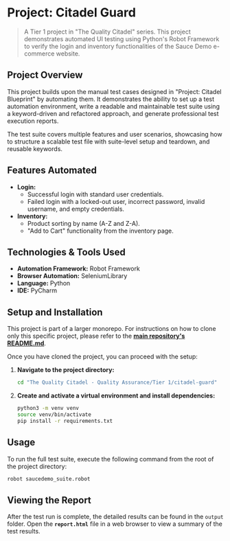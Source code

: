 # Project: Citadel Guard

> A Tier 1 project in "The Quality Citadel" series. This project demonstrates automated UI testing using Python's Robot Framework to verify the login and inventory functionalities of the Sauce Demo e-commerce website.

## Project Overview

This project builds upon the manual test cases designed in "Project: Citadel Blueprint" by automating them. It demonstrates the ability to set up a test automation environment, write a readable and maintainable test suite using a keyword-driven and refactored approach, and generate professional test execution reports.

The test suite covers multiple features and user scenarios, showcasing how to structure a scalable test file with suite-level setup and teardown, and reusable keywords.

## Features Automated
- **Login:**
  - Successful login with standard user credentials.
  - Failed login with a locked-out user, incorrect password, invalid username, and empty credentials.
- **Inventory:**
  - Product sorting by name (A-Z and Z-A).
  - "Add to Cart" functionality from the inventory page.

## Technologies & Tools Used
- **Automation Framework:** Robot Framework
- **Browser Automation:** SeleniumLibrary
- **Language:** Python
- **IDE:** PyCharm

## Setup and Installation

This project is part of a larger monorepo. For instructions on how to clone only this specific project, please refer to the **[main repository's README.md](../../../README.md)**.

Once you have cloned the project, you can proceed with the setup:

1. **Navigate to the project directory:**
   ```bash
   cd "The Quality Citadel - Quality Assurance/Tier 1/citadel-guard"
   
2. **Create and activate a virtual environment and install dependencies:**
   ```bash
   python3 -m venv venv
   source venv/bin/activate
   pip install -r requirements.txt
   ```

## Usage
To run the full test suite, execute the following command from the root of the project directory:
```bash
robot saucedemo_suite.robot
```

## Viewing the Report
After the test run is complete, the detailed results can be found in the `output` folder. Open the **`report.html`** file in a web browser to view a summary of the test results.